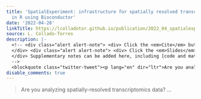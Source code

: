 ```yaml
---
title: 'SpatialExperiment: infrastructure for spatially resolved transcriptomics data
  in R using Bioconductor'
date: '2022-04-28'
linkTitle: https://lcolladotor.github.io/publication/2022_04_spatialexperiment/
source: L. Collado-Torres
description: |-
  <!-- <div class="alert alert-note"> <div> Click the <em>Cite</em> button above to demo the feature to enable visitors to import publication metadata into their reference management software. </div>
  </div> <div class="alert alert-note"> <div> Click the <em>Slides</em> button above to demo Academic&rsquo;s Markdown slides feature. </div>
  </div> Supplementary notes can be added here, including [code and math](https://sourcethemes.com/academic/docs/writing-markdown-latex/).
  -->
  <blockquote class="twitter-tweet"><p lang="en" dir="ltr">Are you analyzing spatially-resolved transcriptomics data? ...
disable_comments: true
---
```

<!-- <div class="alert alert-note"> <div> Click the <em>Cite</em> button above to demo the feature to enable visitors to import publication metadata into their reference management software. </div>
</div> <div class="alert alert-note"> <div> Click the <em>Slides</em> button above to demo Academic&rsquo;s Markdown slides feature. </div>
</div> Supplementary notes can be added here, including [code and math](https://sourcethemes.com/academic/docs/writing-markdown-latex/).
-->
<blockquote class="twitter-tweet"><p lang="en" dir="ltr">Are you analyzing spatially-resolved transcriptomics data? ...